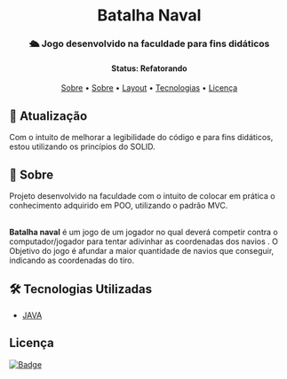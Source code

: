 <h1 align="center"> Batalha Naval </h1> 
<h3 align="center"> 🛳️ Jogo desenvolvido na faculdade para fins didáticos</h3>

<h4 align="center">Status: Refatorando</h4>

<p align="center">
  <a href="#--Atualização">Sobre</a> •
 <a href="#--sobre">Sobre</a> •
 <a href="#layout">Layout</a> • 
 <a href="#--tecnologias-utilizadas">Tecnologias</a> •  
 <a href="#licença">Licença</a> 
</p>

<h2> 🔼 Atualização</h2>
Com o intuito de melhorar a legibilidade do código e para fins didáticos, estou utilizando os princípios do SOLID.

<h2> 🔖 Sobre</h2>
Projeto desenvolvido na faculdade com o intuito de colocar em prática o conhecimento adquirido em POO, utilizando o padrão MVC.<br><br>

<strong>Batalha naval</strong> é um jogo de um jogador no qual  deverá competir contra o computador/jogador para tentar adivinhar as coordenadas dos navios . O Objetivo do jogo é afundar a maior quantidade de navios que conseguir, indicando  as coordenadas do tiro.

<h2> 🛠 Tecnologias Utilizadas</h2>

- [JAVA](https://docs.oracle.com/en/java/javase/11/docs/api/)

<h2>Licença</h2>  
<a href="https://github.com/flavionanni/AuxilioFinanceiro/blob/main/LICENSE"  
   
![Badge](https://img.shields.io/github/license/flavionanni/AuxilioFinanceiro?style=for-the-badge)
   
</a>


